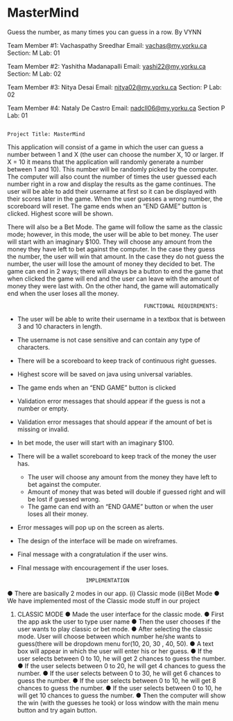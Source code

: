 # MasterMind
Guess the number, as many times you can guess in a row. By VYNN

Team Member #1: Vachaspathy Sreedhar
Email: vachas@my.yorku.ca
Section: M
Lab: 01

Team Member #2: Yashitha Madanapalli
Email: yashi22@my.yorku.ca
Section: M
Lab: 02

Team Member #3: Nitya Desai
Email: nitya02@my.yorku.ca
Section: P
Lab: 02

Team Member #4: Nataly De Castro
Email: nadcll06@my.yorku.ca
Section P
Lab: 01

                                                                    Project Title: MasterMind

This application will consist of a game in which the user can guess a number between 1 and X (the user can choose the number X, 10 or larger. If X = 10 it means that the application will randomly generate a number between 1 and 10). This number will be randomly picked by the computer. The computer will also count the number of times the user guessed each number right in a row and display the results as the game continues. The user will be able to add their username at first so it can be displayed with their scores later in the game. When the user guesses a wrong number, the scoreboard will reset. The game ends when an “END GAME” button is clicked. Highest score will be shown.

There will also be a Bet Mode. The game will follow the same as the classic mode; however, in this mode, the user will be able to bet money. The user will start with an imaginary $100. They will choose any amount from the money they have left to bet against the computer. In the case they guess the number, the user will win that amount. In the case they do not guess  the number, the user will lose the amount of money they decided to bet. The game can end in 2 ways; there will always be a button to end the game that when clicked the game will end and the user can leave with the amount of money they were last with. On the other hand, the game will automatically end when the user loses all the money.

                                                FUNCTIONAL REQUIREMENTS:

- The user will be able to write their username in a textbox that is between 3 and 10 characters in length.
- The username is not case sensitive and can contain any type of characters.
- There will be a scoreboard to keep track of continuous right guesses.
- Highest score will be saved on java using universal variables.
- The game ends when an “END GAME” button is clicked
- Validation error messages that should appear if the guess is not a number or empty.
- Validation error messages that should appear if the amount of bet is missing or invalid.
- In bet mode, the user will start with an imaginary $100.
- There will be a wallet scoreboard to keep track of the money the user has.
  - The user will choose any amount from the money they have left to bet against the computer.
  - Amount of money that was beted will double if guessed right and will be lost if guessed wrong.
  - The game can end with an “END GAME” button or when the user loses all their money.    
- Error messages will pop up on the screen as alerts.
- The design of the interface will be made on wireframes.
- Final message with a congratulation if the user wins.
- FInal message with encouragement if the user loses.



                            IMPLEMENTATION
● There are basically 2 modes in our app. (i) Classic mode
(ii)Bet Mode
● We have implemented most of the Classic mode stuff in our project
1. CLASSIC MODE
● Made the user interface for the classic mode.
● First the app ask the user to type user name
● Then the user chooses if the user wants to play classic or bet mode.
● After selecting the classic mode. User will choose between which number
he/she wants to guess(there will be dropdown menu for(10, 20, 30 , 40,
50).
● A text box will appear in which the user will enter his or her guess.
● If the user selects between 0 to 10, he will get 2 chances to guess the
number.
● If the user selects between 0 to 20, he will get 4 chances to guess the
number.
● If the user selects between 0 to 30, he will get 6 chances to guess the
number.
● If the user selects between 0 to 10, he will get 8 chances to guess the
number.
● If the user selects between 0 to 10, he will get 10 chances to guess the
number.
● Then the computer will show the win (with the guesses he took) or loss
window with the main menu button and try again button.




